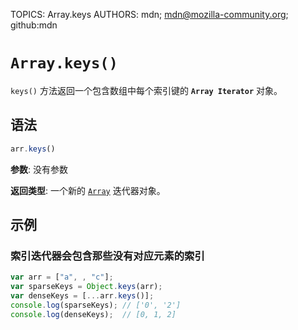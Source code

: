 TOPICS: Array.keys
AUTHORS: mdn; mdn@mozilla-community.org; github:mdn

# `Array.keys()`

`keys()` 方法返回一个包含数组中每个索引键的 **`Array Iterator`** 对象。

## 语法

```javascript
arr.keys()
```

**参数**: 没有参数

**返回类型**: 一个新的 [`Array`](/zh-hans/webfrontend/Array) 迭代器对象。

## 示例

### 索引迭代器会包含那些没有对应元素的索引

```javascript
var arr = ["a", , "c"];
var sparseKeys = Object.keys(arr);
var denseKeys = [...arr.keys()];
console.log(sparseKeys); // ['0', '2']
console.log(denseKeys);  // [0, 1, 2]
```
